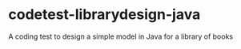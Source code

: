 # codetest-librarydesign-java
A coding test to design a simple model in Java for a library of books
